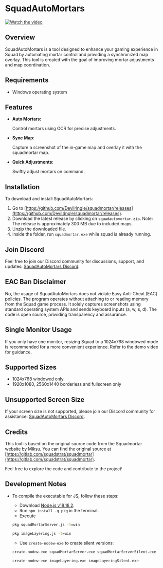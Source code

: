 # SquadAutoMortars
[![Watch the video](https://img.youtube.com/vi/uF3VQAWmt88/hqdefault.jpg)](https://www.youtube.com/watch?v=uF3VQAWmt88)

## Overview
SquadAutoMortars is a tool designed to enhance your gaming experience in Squad by automating mortar control and providing a synchronized map overlay. This tool is created with the goal of improving mortar adjustments and map coordination.

## Requirements
- Windows operating system

## Features
- **Auto Mortars:**

   Control mortars using OCR for precise adjustments.
  
- **Sync Map:**

   Capture a screenshot of the in-game map and overlay it with the squadmortar map.

- **Quick Adjustments:**

   Swiftly adjust mortars on command.

## Installation
To download and install SquadAutoMortars:
1. Go to [https://github.com/Devil4ngle/squadmortar/releases](https://github.com/Devil4ngle/squadmortar/releases).
2. Download the latest release by clicking on `squadautomortar.zip`.
Note: The release is approximately 300 MB due to included maps.
3. Unzip the downloaded file.
4. Inside the folder, run `squadmortar.exe` while squad is already running.

## Join Discord
Feel free to join our Discord community for discussions, support, and updates: [SquadAutoMortars Discord](https://discord.gg/Qc5y4satdz).

## EAC Ban Disclaimer
No, the usage of SquadAutoMortars does not violate Easy Anti-Cheat (EAC) policies. The program operates without attaching to or reading memory from the Squad game process. It solely captures screenshots using standard operating system APIs and sends keyboard inputs (a, w, s, d). The code is open source, providing transparency and assurance.

## Single Monitor Usage
If you only have one monitor, resizing Squad to a 1024x768 windowed mode is recommended for a more convenient experience. Refer to the demo video for guidance.

## Supported Sizes
- 1024x768 windowed only
- 1920x1080, 2560x1440 borderless and fullscreen only

## Unsupported Screen Size
If your screen size is not supported, please join our Discord community for assistance: [SquadAutoMortars Discord](https://discord.gg/Qc5y4satdz).


## Credits
This tool is based on the original source code from the Squadmortar website by Miksu. You can find the original source at [https://gitlab.com/squadstrat/squadmortar](https://gitlab.com/squadstrat/squadmortar).

Feel free to explore the code and contribute to the project!

## Development Notes
- To compile the executable for JS, follow these steps:
  - Download [Node.js v18.18.2](https://nodejs.org/download/release/v18.18.2/node-v18.18.2-x64.msi).
  - Run `npm install -g pkg` in the terminal.
  - Execute 
  ```cmd 
  pkg squadMortarServer.js -t=win
  ```
  ```cmd 
  pkg imageLayering.js -t=win
  ```
  - Use `create-nodew-exe` to create silent versions: 
  
  ```cmd 
  create-nodew-exe squadMortarServer.exe squadMortarServerSilent.exe
  ```

   ```cmd 
   create-nodew-exe imageLayering.exe imageLayeringSilent.exe
   ```